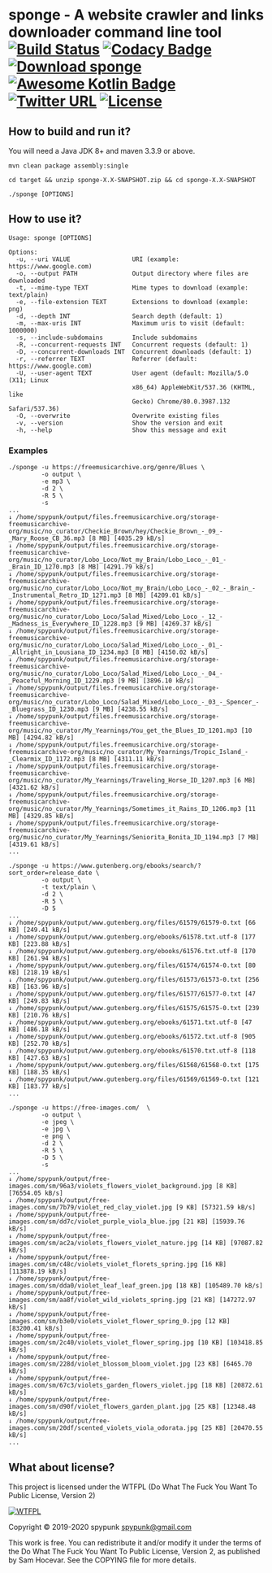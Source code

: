 sponge - A website crawler and links downloader command line tool [![Build Status](https://travis-ci.org/spypunk/sponge.svg?branch=master)](https://travis-ci.org/spypunk/sponge) [![Codacy Badge](https://api.codacy.com/project/badge/Grade/d82ffffb736c4d82858a63385a6f900a)](https://www.codacy.com/manual/spypunk/sponge?utm_source=github.com&amp;utm_medium=referral&amp;utm_content=spypunk/sponge&amp;utm_campaign=Badge_Grade) [![Download sponge](https://img.shields.io/sourceforge/dt/spypunk-sponge.svg)](https://sourceforge.net/projects/spypunk-sponge/files/latest/download) [![Awesome Kotlin Badge](https://kotlin.link/awesome-kotlin.svg)](https://github.com/KotlinBy/awesome-kotlin) [![Twitter URL](https://img.shields.io/twitter/url/https/twitter.com/fold_left.svg?style=social&label=Follow)](https://twitter.com/spypunkk) [![License](http://www.wtfpl.net/wp-content/uploads/2012/12/wtfpl-badge-4.png)](http://www.wtfpl.net/)
===
## How to build and run it?
You will need a Java JDK 8+ and maven 3.3.9 or above.
~~~
mvn clean package assembly:single

cd target && unzip sponge-X.X-SNAPSHOT.zip && cd sponge-X.X-SNAPSHOT

./sponge [OPTIONS]
~~~
## How to use it?
~~~
Usage: sponge [OPTIONS]

Options:
  -u, --uri VALUE                 URI (example: https://www.google.com)
  -o, --output PATH               Output directory where files are downloaded
  -t, --mime-type TEXT            Mime types to download (example: text/plain)
  -e, --file-extension TEXT       Extensions to download (example: png)
  -d, --depth INT                 Search depth (default: 1)
  -m, --max-uris INT              Maximum uris to visit (default: 1000000)
  -s, --include-subdomains        Include subdomains
  -R, --concurrent-requests INT   Concurrent requests (default: 1)
  -D, --concurrent-downloads INT  Concurrent downloads (default: 1)
  -r, --referrer TEXT             Referrer (default: https://www.google.com)
  -U, --user-agent TEXT           User agent (default: Mozilla/5.0 (X11; Linux
                                  x86_64) AppleWebKit/537.36 (KHTML, like
                                  Gecko) Chrome/80.0.3987.132 Safari/537.36)
  -O, --overwrite                 Overwrite existing files
  -v, --version                   Show the version and exit
  -h, --help                      Show this message and exit
~~~
### Examples
~~~
./sponge -u https://freemusicarchive.org/genre/Blues \
         -o output \
         -e mp3 \
         -d 2 \
         -R 5 \
         -s
...
↓ /home/spypunk/output/files.freemusicarchive.org/storage-freemusicarchive-org/music/no_curator/Checkie_Brown/hey/Checkie_Brown_-_09_-_Mary_Roose_CB_36.mp3 [8 MB] [4035.29 kB/s]
↓ /home/spypunk/output/files.freemusicarchive.org/storage-freemusicarchive-org/music/no_curator/Lobo_Loco/Not_my_Brain/Lobo_Loco_-_01_-_Brain_ID_1270.mp3 [8 MB] [4291.79 kB/s]
↓ /home/spypunk/output/files.freemusicarchive.org/storage-freemusicarchive-org/music/no_curator/Lobo_Loco/Not_my_Brain/Lobo_Loco_-_02_-_Brain_-_Instrumental_Retro_ID_1271.mp3 [8 MB] [4209.01 kB/s]
↓ /home/spypunk/output/files.freemusicarchive.org/storage-freemusicarchive-org/music/no_curator/Lobo_Loco/Salad_Mixed/Lobo_Loco_-_12_-_Madness_is_Everywhere_ID_1228.mp3 [9 MB] [4269.37 kB/s]
↓ /home/spypunk/output/files.freemusicarchive.org/storage-freemusicarchive-org/music/no_curator/Lobo_Loco/Salad_Mixed/Lobo_Loco_-_01_-_Allright_in_Lousiana_ID_1234.mp3 [8 MB] [4150.02 kB/s]
↓ /home/spypunk/output/files.freemusicarchive.org/storage-freemusicarchive-org/music/no_curator/Lobo_Loco/Salad_Mixed/Lobo_Loco_-_04_-_Peaceful_Morning_ID_1229.mp3 [9 MB] [3896.10 kB/s]
↓ /home/spypunk/output/files.freemusicarchive.org/storage-freemusicarchive-org/music/no_curator/Lobo_Loco/Salad_Mixed/Lobo_Loco_-_03_-_Spencer_-_Bluegrass_ID_1230.mp3 [9 MB] [4238.55 kB/s]
↓ /home/spypunk/output/files.freemusicarchive.org/storage-freemusicarchive-org/music/no_curator/My_Yearnings/You_get_the_Blues_ID_1201.mp3 [10 MB] [4294.82 kB/s]
↓ /home/spypunk/output/files.freemusicarchive.org/storage-freemusicarchive-org/music/no_curator/My_Yearnings/Tropic_Island_-_Clearmix_ID_1172.mp3 [8 MB] [4311.11 kB/s]
↓ /home/spypunk/output/files.freemusicarchive.org/storage-freemusicarchive-org/music/no_curator/My_Yearnings/Traveling_Horse_ID_1207.mp3 [6 MB] [4321.62 kB/s]
↓ /home/spypunk/output/files.freemusicarchive.org/storage-freemusicarchive-org/music/no_curator/My_Yearnings/Sometimes_it_Rains_ID_1206.mp3 [11 MB] [4329.85 kB/s]
↓ /home/spypunk/output/files.freemusicarchive.org/storage-freemusicarchive-org/music/no_curator/My_Yearnings/Seniorita_Bonita_ID_1194.mp3 [7 MB] [4319.61 kB/s]
...
~~~
~~~
./sponge -u https://www.gutenberg.org/ebooks/search/?sort_order=release_date \
         -o output \
         -t text/plain \
         -d 2 \
         -R 5 \
         -D 5
...
↓ /home/spypunk/output/www.gutenberg.org/files/61579/61579-0.txt [66 KB] [249.41 kB/s]
↓ /home/spypunk/output/www.gutenberg.org/ebooks/61578.txt.utf-8 [177 KB] [223.88 kB/s]
↓ /home/spypunk/output/www.gutenberg.org/ebooks/61576.txt.utf-8 [170 KB] [261.94 kB/s]
↓ /home/spypunk/output/www.gutenberg.org/files/61574/61574-0.txt [80 KB] [218.19 kB/s]
↓ /home/spypunk/output/www.gutenberg.org/files/61573/61573-0.txt [256 KB] [163.96 kB/s]
↓ /home/spypunk/output/www.gutenberg.org/files/61577/61577-0.txt [47 KB] [249.83 kB/s]
↓ /home/spypunk/output/www.gutenberg.org/files/61575/61575-0.txt [239 KB] [210.76 kB/s]
↓ /home/spypunk/output/www.gutenberg.org/ebooks/61571.txt.utf-8 [47 KB] [486.18 kB/s]
↓ /home/spypunk/output/www.gutenberg.org/ebooks/61572.txt.utf-8 [905 KB] [252.70 kB/s]
↓ /home/spypunk/output/www.gutenberg.org/ebooks/61570.txt.utf-8 [118 KB] [427.63 kB/s]
↓ /home/spypunk/output/www.gutenberg.org/files/61568/61568-0.txt [175 KB] [188.35 kB/s]
↓ /home/spypunk/output/www.gutenberg.org/files/61569/61569-0.txt [121 KB] [183.77 kB/s]
...
~~~
~~~
./sponge -u https://free-images.com/  \
         -o output \
         -e jpeg \
         -e jpg \
         -e png \
         -d 2 \
         -R 5 \
         -D 5 \
         -s
...
↓ /home/spypunk/output/free-images.com/sm/96a3/violets_flowers_violet_background.jpg [8 KB] [76554.05 kB/s]
↓ /home/spypunk/output/free-images.com/sm/7b79/violet_red_clay_violet.jpg [9 KB] [57321.59 kB/s]
↓ /home/spypunk/output/free-images.com/sm/dd7c/violet_purple_viola_blue.jpg [21 KB] [15939.76 kB/s]
↓ /home/spypunk/output/free-images.com/sm/ac2a/violets_flowers_violet_nature.jpg [14 KB] [97087.82 kB/s]
↓ /home/spypunk/output/free-images.com/sm/c48c/violets_violet_florets_spring.jpg [16 KB] [113878.19 kB/s]
↓ /home/spypunk/output/free-images.com/sm/dda0/violet_leaf_leaf_green.jpg [18 KB] [105489.70 kB/s]
↓ /home/spypunk/output/free-images.com/sm/aa8f/violet_wild_violets_spring.jpg [21 KB] [147272.97 kB/s]
↓ /home/spypunk/output/free-images.com/sm/b3e0/violets_violet_flower_spring_0.jpg [12 KB] [83200.41 kB/s]
↓ /home/spypunk/output/free-images.com/sm/2c40/violets_violet_flower_spring.jpg [10 KB] [103418.85 kB/s]
↓ /home/spypunk/output/free-images.com/sm/228d/violet_blossom_bloom_violet.jpg [23 KB] [6465.70 kB/s]
↓ /home/spypunk/output/free-images.com/sm/67c3/violets_garden_flowers_violet.jpg [18 KB] [20872.61 kB/s]
↓ /home/spypunk/output/free-images.com/sm/d90f/violet_flowers_garden_plant.jpg [25 KB] [12348.48 kB/s]
↓ /home/spypunk/output/free-images.com/sm/20df/scented_violets_viola_odorata.jpg [25 KB] [20470.55 kB/s]
...
~~~
## What about license?
This project is licensed under the WTFPL (Do What The Fuck You Want To Public License, Version 2)

[![WTFPL](http://www.wtfpl.net/wp-content/uploads/2012/12/logo-160x116.png)](http://www.wtfpl.net/)

Copyright © 2019-2020 spypunk [spypunk@gmail.com](mailto:spypunk@gmail.com)

This work is free. You can redistribute it and/or modify it under the terms of the Do What The Fuck You Want To Public License, Version 2, as published by Sam Hocevar. See the COPYING file for more details.
